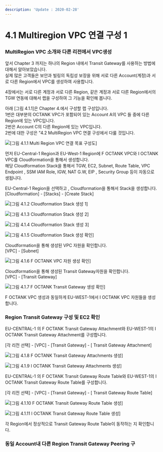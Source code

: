```yaml
---
description: 'Update : 2020-02-28'
---
```


# 4.1 Multiregion VPC 연결 구성 1

### MultiRegion VPC 소개와 다른 리전에서 VPC생성

앞서 Chapter 3 까지는 하나의 Region 내에서 Transit Gateway를 사용하는 방법에 대해서 알아보았습니다.  
실제 많은 고객들은 보안과 빌링의 독립성 보장을 위해 서로 다른 Account\(계정\)과 서로 다른 Region에서 VPC를 생성하여 사용합니다.

4장에서는 서로 다른 계정과 서로 다른 Region, 같은 계정과 서로 다른 Region에서의 TGW 연동에 대해서 랩을 구성하여 그 기능을 확인해 봅니다.

아래 \[그림 4.1.1\]은 Chapter 4.에서 구성할 랩 구성입니다.  
1번은 대부분의 OCTANK VPC가 포함되어 있는 Account A의 VPC 들 중에 다른 Region에 있는 VPC입니다.  
2번은 Account C의 다른 Region에 있는 VPC입니다.  
2번에 대한 구성은 "4.2 MultiRegion VPC 연결 구성에서 다룰 것입니다.

![\[&#xADF8;&#xB9BC; 4.1.1 Multi Region VPC &#xC5F0;&#xACB0; &#xBAA9;&#xD45C; &#xAD6C;&#xC131;&#xB3C4;\]](../.gitbook/assets/4.1.1.lab_topology%20%281%29.png)

먼저 EU-Central-1 Region과 EU-West-1 Region에 F OCTANK VPC와 I OCTANK VPC를 Cloudformation을 통해서 생성합니다.  
해당 Cloudformation Stack을 통해서 TGW, EC2, Subnet, Route Table, VPC Endpoint , SSM IAM Role, IGW, NAT G.W, EIP , Security Group 등이 자동으로 생됩니다.

EU-Central-1 Region을 선택하고 , Cloudformation을 통해서 Stack을 생성합니다.  
\[Cloudformation\] - \[Stacks\] - \[Create Stack\]

![\[&#xADF8;&#xB9BC; 4.1.2 Cloudformation Stack &#xC0DD;&#xC131; 1\]](../.gitbook/assets/4.1.2.fvpc_create1.png)

![\[&#xADF8;&#xB9BC; 4.1.3 Cloudformation Stack &#xC0DD;&#xC131; 2\]](../.gitbook/assets/4.1.3.fvpc_create2.png)

![\[&#xADF8;&#xB9BC; 4.1.4 Cloudformation Stack &#xC0DD;&#xC131; 3\]](../.gitbook/assets/4.1.4.fvpc_create3.png)

![\[&#xADF8;&#xB9BC; 4.1.5 Cloudformation Stack &#xC0DD;&#xC131; &#xD655;&#xC778;\]](../.gitbook/assets/4.1.5.fvpc_create4.png)

Cloudformation을 통해 생성된 VPC 자원을 확인합니다.  
\[VPC\] - \[Subnet\]

![\[&#xADF8;&#xB9BC; 4.1.6 F OCTANK VPC &#xC790;&#xC6D0; &#xC0DD;&#xC131; &#xD655;&#xC778;\]](../.gitbook/assets/4.1.6.vpc_rt_check.png)

Cloudformation을 통해 생성된 Transit Gateway자원을 확인합니다.  
\[VPC\] - \[Transit Gateway\]

![\[&#xADF8;&#xB9BC; 4.1.7 F OCTANK Transit Gateway &#xC0DD;&#xC131; &#xD655;&#xC778;\]](../.gitbook/assets/4.1.7.tgw_check.png)

F OCTANK VPC 생성과 동일하게 EU-WEST-1에서 I OCTANK VPC 자원들을 생성합니다.



### Region Transit Gateway 구성 및 EC2 확인

EU-CENTRAL-1 의 F OCTANK Transit Gateway Attachment와 EU-WEST-1의 I OCTANK Transit Gateway Attachment를 구성합니다.

\[각 리전 선택\] - \[VPC\] - \[Transit Gateway\] - \[ Transit Gateway Attachment\]

![\[&#xADF8;&#xB9BC; 4.1.8 F OCTANK Transit Gateway Attachments &#xC0DD;&#xC131;\]](../.gitbook/assets/4.1.8.foctank_tgw_attach.png)

![\[&#xADF8;&#xB9BC; 4.1.9 I OCTANK Transit Gateway Attachments &#xC0DD;&#xC131;\]](../.gitbook/assets/4.1.9.ioctank_tgw_attach.png)

EU-CENTRAL-1 의 F OCTANK Transit Gateway Route Table와 EU-WEST-1의 I OCTANK Transit Gateway Route Table를 구성합니다.

\[각 리전 선택\] - \[VPC\] - \[Transit Gateway\] - \[ Transit Gateway Route Table\]

![\[&#xADF8;&#xB9BC; 4.1.10 F OCTANK Transit Gateway Route Table &#xC0DD;&#xC131;\]](../.gitbook/assets/4.1.10.foctank_tgw_rt.png)

![\[&#xADF8;&#xB9BC; 4.1.11 I OCTANK Transit Gateway Route Table &#xC0DD;&#xC131;\]](../.gitbook/assets/4.1.11.ioctank_tgw_rt.png)

각 Region에서 정상적으로 Transit Gateway Route Table이 동작하는 지 확인합니다.

 

### 동일 Account내 다른 Region Transit Gateway Peering 구 





  




